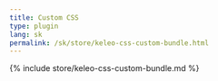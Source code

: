 ```yaml
---
title: Custom CSS
type: plugin
lang: sk
permalink: /sk/store/keleo-css-custom-bundle.html
---
```


{% include store/keleo-css-custom-bundle.md %}
